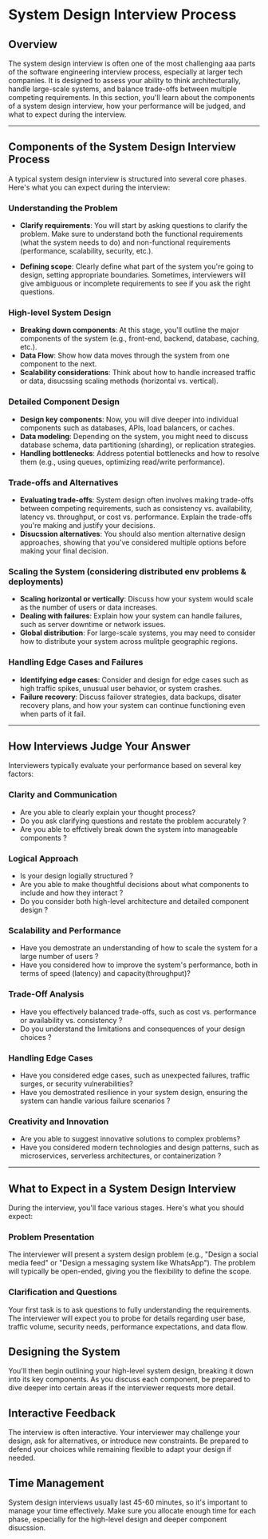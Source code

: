 # System Design Interview Process 
## Overview 
The system design interview is often one of the most challenging aaa parts of the software engineering interview process, especially at larger tech companies. It is designed to assess your ability to think architecturally, handle large-scale systems, and balance trade-offs between multiple competing requirements. In this section, you'll learn about the components of a system design interview, how your performance will be judged, and what to expect during the interview. 


---- 

## Components of the System Design Interview Process 
A typical system design interview is structured into several core phases. Here's what you can expect during the interview:

### Understanding the Problem
- **Clarify requirements**: You will start by asking questions to clarify the problem. Make sure to understand both the functional requirements (what the system needs to do) and non-functional requirements (performance, scalability, security, etc.).

- **Defining scope**: Clearly define what part of the system you're going to design, setting appropriate boundaries. Sometimes, interviewers will give ambiguous or incomplete requirements to see if you ask the right questions. 

### High-level System Design 
- **Breaking down components**: At this stage, you'll outline the major components of the system (e.g., front-end, backend, database, caching, etc.).
- **Data Flow**: Show how data moves through the system from one component to the next. 
- **Scalability considerations**: Think about how to handle increased traffic or data, disucssing scaling methods (horizontal vs. vertical).

### Detailed Component Design
- **Design key components**: Now, you will dive deeper into individual components such as databases, APIs, load balancers, or caches. 
- **Data modeling**: Depending on the system, you might need to discuss database schema, data partitioning (sharding), or replication strategies. 
- **Handling bottlenecks**: Address potential bottlenecks and how to resolve them (e.g., using queues, optimizing read/write performance).

### Trade-offs and Alternatives 
- **Evaluating trade-offs**: System design often involves making trade-offs between competing requirements, such as consistency vs. availability, latency vs. throughput, or cost vs. performance. Explain the trade-offs you're making and justify your decisions. 
- **Disucssion alternatives**: You should also mention alternative design approaches, showing that you've considered multiple options before making your final decision. 


### Scaling the System (considering distributed env problems & deployments)
- **Scaling horizontal or vertically**: Discuss how your system would scale as the number of users or data increases. 
- **Dealing with failures**: Explain how your system can handle failures, such as server downtime or network issues. 
- **Global distribution**: For large-scale systems, you may need to consider how to distribute your system across mulitple geographic regions. 

### Handling Edge Cases and Failures 
- **Identifying edge cases**: Consider and design for edge cases such as high traffic spikes, unusual user behavior, or system crashes.
- **Failure recovery**: Discuss failover strategies, data backups, disater recovery plans, and how your system can continue functioning even when parts of it fail.

--- 

## How Interviews Judge Your Answer 
Interviewers typically evaluate your performance based on several key factors: 

### Clarity and Communication 
- Are you able to clearly explain your thought process?
- Do you ask clarifying questions and restate the problem accurately ?
- Are you able to effctively break down the system into manageable components ? 

### Logical Approach 
- Is your design logially structured ? 
- Are you able to make thoughtful decisions about what components to include and how they interact ? 
- Do you consider both high-level architecture and detailed component design ? 

### Scalability and Performance 
- Have you demostrate an understanding of how to scale the system for a large number of users ? 
- Have you considered how to improve the system's performance, both in terms of speed (latency) and capacity(throughput)? 

### Trade-Off Analysis 
- Have you effectively balanced trade-offs, such as cost vs. performance or availability vs. consistency ? 
- Do you understand the limitations and consequences of your design choices ? 

### Handling Edge Cases 
- Have you considered edge cases, such as unexpected failures, traffic surges, or security vulnerabilities?
- Have you demostrated resilience in your system design, ensuring the system can handle various failure scenarios ? 

### Creativity and Innovation 
- Are you able to suggest innovative solutions to complex problems?
- Have you considered modern technologies and design patterns, such as microservices, serverless architectures, or containerization ? 

---

## What to Expect in a System Design Interview 

During the interview, you'll face various stages. Here's what you should expect: 

### Problem Presentation 
The interviewer will present a system design problem (e.g., "Design a social media feed" or "Design a messaging system like WhatsApp").
The problem will typically be open-ended, giving you the flexibility to define the scope. 

### Clarification and Questions 
Your first task is to ask questions to fully understanding the requirements. 
The interviewer will expect you to probe for details regarding user base, traffic volume, security needs, performance expectations, and data flow. 

## Designing the System 
You'll then begin outlining your high-level system design, breaking it down into its key components.
As you discuss each component, be prepared to dive deeper into certain areas if the interviewer requests more detail. 

## Interactive Feedback 
The interview is often interactive. Your interviewer may challenge your design, ask for alternatives, or introduce new constraints. 
Be prepared to defend your choices while remaining flexible to adapt your design if needed. 

## Time Management 
System design interviews usually last 45-60 minutes, so it's important to manage your time effectively. 
Make sure you allocate enough time for each phase, especially for the high-level design and deeper component disucssion. 


